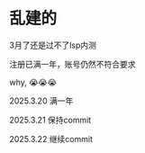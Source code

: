 # 乱建的

3月了还是过不了lsp内测

注册已满一年，账号仍然不符合要求

why, 😭😭😭

2025.3.20 满一年

2025.3.21 保持commit

2025.3.22 继续commit